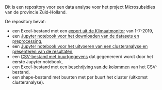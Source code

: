 Dit is een repository voor een data analyse voor het project Microsubsidies van de provincie Zuid-Holland.

De repository bevat:
* een Excel-bestand met een [export uit de Klimaatmonitor](./data/Klimaatmonitor.xls) van 1-7-2019,
* een [Jupyter notebook voor het downloaden van de datasets en preprocessing](./microsubsidies.ipynb),
* een [Jupyter notebook voor het uitvoeren van een clusteranalyse en presenteren van de resultaten](./clusteranalyse.ipynb),
* een [CSV-bestand met buurtgegevens](./data/buurten.csv) dat gegenereerd wordt door het eerste Jupyter notebook,
* een Excel-bestand met een [beschrijving van de kolommen](./data/Kolommen.xlsx) van het CSV-bestand,
* een shape-bestand met buurten met per buurt het cluster (uitkomst clusteranalyse).
